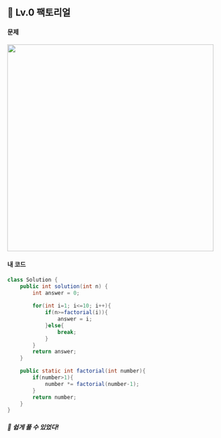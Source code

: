 ## 📍 Lv.0 팩토리얼 <br>

#### 문제 <br>
<img src="https://github.com/yejinsohn/TIL/assets/104317217/4243fa83-8803-42c5-8935-92fbd533da99" width="470" height="470"/>

#### 내 코드 <br>

```Java
class Solution {
    public int solution(int n) {
        int answer = 0;
        
        for(int i=1; i<=10; i++){
            if(n>=factorial(i)){
                answer = i;
            }else{
                break;
            }
        }
        return answer;
    }

    public static int factorial(int number){
        if(number>1){
            number *= factorial(number-1);
        }
        return number;
    }
}
```

##### 🌿 쉽게 풀 수 있었다!
